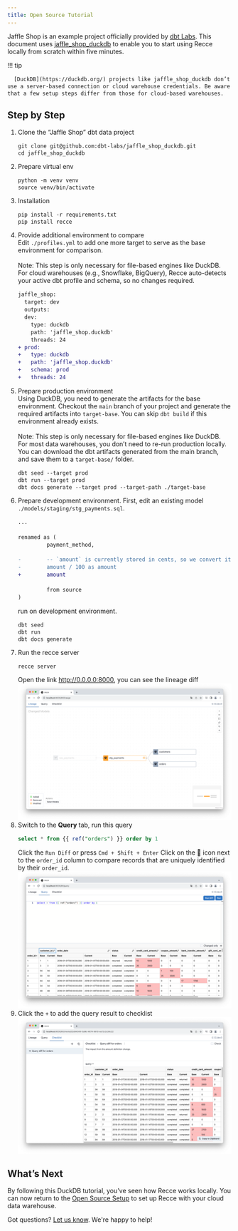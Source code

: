 ```yaml
---
title: Open Source Tutorial
---
```


Jaffle Shop is an example project officially provided by [dbt Labs](https://www.getdbt.com). This document uses [jaffle_shop_duckdb](https://github.com/dbt-labs/jaffle_shop_duckdb) to enable you to start using Recce locally from scratch within five minutes.

!!! tip

      [DuckDB](https://duckdb.org/) projects like jaffle_shop_duckdb don’t use a server-based connection or cloud warehouse credentials. Be aware that a few setup steps differ from those for cloud-based warehouses.

## Step by Step

1. Clone the “Jaffle Shop” dbt data project
   ```shell
   git clone git@github.com:dbt-labs/jaffle_shop_duckdb.git
   cd jaffle_shop_duckdb
   ```
2. Prepare virtual env
   ```shell
   python -m venv venv
   source venv/bin/activate
   ```
3. Installation
   ```shell
   pip install -r requirements.txt
   pip install recce
   ```
4. Provide additional environment to compare<br>
   Edit `./profiles.yml` to add one more target to serve as the base environment for comparison.
   <br><br>Note: This step is only necessary for file-based engines like DuckDB. For cloud warehouses (e.g., Snowflake, BigQuery), Recce auto-detects your active dbt profile and schema, so no changes required.
   ```diff
   jaffle_shop:
     target: dev
     outputs:
     dev:
       type: duckdb
       path: 'jaffle_shop.duckdb'
       threads: 24
   + prod:
   +   type: duckdb
   +   path: 'jaffle_shop.duckdb'
   +   schema: prod
   +   threads: 24
   ```
5. Prepare production environment<br>
   Using DuckDB, you need to generate the artifacts for the base environment. Checkout the `main` branch of your project and generate the required artifacts into `target-base`. You can skip `dbt build` if this environment already exists.
   <br><br>Note: This step is only necessary for file-based engines like DuckDB. For most data warehouses, you don’t need to re-run production locally. You can download the dbt artifacts generated from the main branch, and save them to a `target-base/` folder.
   ```shell
   dbt seed --target prod
   dbt run --target prod
   dbt docs generate --target prod --target-path ./target-base
   ```
6. Prepare development environment. First, edit an existing model `./models/staging/stg_payments.sql`.
   ```diff
   ...

   renamed as (
            payment_method,

   -        -- `amount` is currently stored in cents, so we convert it to dollars
   -        amount / 100 as amount
   +        amount

            from source
   )
   ```
   run on development environment.
   ```shell
   dbt seed
   dbt run
   dbt docs generate
   ```
7. Run the recce server
   ```shell
   recce server
   ```
   Open the link http://0.0.0.0:8000, you can see the lineage diff
   ![Lineage diff](../assets/images/2-getting-started/jaffle_shop_lineage.png)
8. Switch to the **Query** tab, run this query
   ```sql
   select * from {{ ref("orders") }} order by 1
   ```
   Click the `Run Diff` or press `Cmd + Shift + Enter`
   Click on the 🔑 icon next to the `order_id` column to compare records that are uniquely identified by their `order_id`.
   ![Query in Recce](../assets/images/2-getting-started/jaffle_shop_query.png)
9.  Click the `+` to add the query result to checklist
   ![Add query to checklist](../assets/images/2-getting-started/jaffle_shop_check.png)

## What’s Next
By following this DuckDB tutorial, you’ve seen how Recce works locally.
You can now return to the [Open Source Setup](./installation.md) to set up Recce with your cloud data warehouse.

Got questions? [Let us know](../1-whats-recce/community-support.md). We're happy to help!

